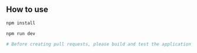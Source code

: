 ## How to use
```bash
npm install

npm run dev

# Before creating pull requests, please build and test the application in production mode.
```
